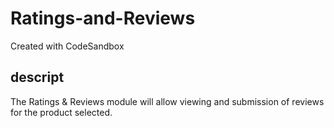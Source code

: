 # Ratings-and-Reviews

Created with CodeSandbox

## descript

The Ratings & Reviews module will allow viewing and submission of reviews for the product selected.
